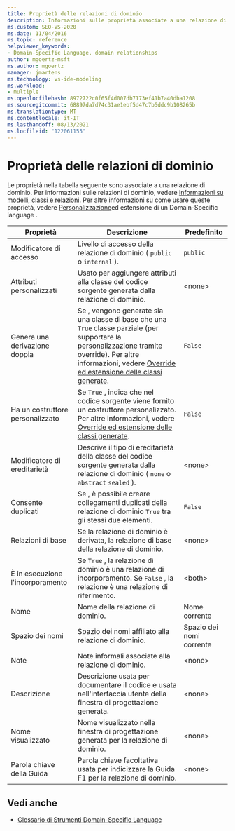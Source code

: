 ```yaml
---
title: Proprietà delle relazioni di dominio
description: Informazioni sulle proprietà associate a una relazione di dominio, ad esempio Modificatore di accesso, Attributi personalizzati e Genera derivate doppie.
ms.custom: SEO-VS-2020
ms.date: 11/04/2016
ms.topic: reference
helpviewer_keywords:
- Domain-Specific Language, domain relationships
author: mgoertz-msft
ms.author: mgoertz
manager: jmartens
ms.technology: vs-ide-modeling
ms.workload:
- multiple
ms.openlocfilehash: 8972722c0f65f4d007db7173ef41b7a40dba1208
ms.sourcegitcommit: 68897da7d74c31ae1ebf5d47c7b5ddc9b108265b
ms.translationtype: MT
ms.contentlocale: it-IT
ms.lasthandoff: 08/13/2021
ms.locfileid: "122061155"
---
```

# <a name="properties-of-domain-relationships"></a>Proprietà delle relazioni di dominio
Le proprietà nella tabella seguente sono associate a una relazione di dominio. Per informazioni sulle relazioni di dominio, vedere [Informazioni su modelli, classi e relazioni](../modeling/understanding-models-classes-and-relationships.md). Per altre informazioni su come usare queste proprietà, vedere [Personalizzazione](../modeling/customizing-and-extending-a-domain-specific-language.md)ed estensione di un Domain-Specific language .

|Proprietà|Descrizione|Predefinito|
|-|-|-|
|Modificatore di accesso|Livello di accesso della relazione di dominio ( `public` o `internal` ).|`public`|
|Attributi personalizzati|Usato per aggiungere attributi alla classe del codice sorgente generata dalla relazione di dominio.|\<none>|
|Genera una derivazione doppia|Se , vengono generate sia una classe di base che una `True` classe parziale (per supportare la personalizzazione tramite override). Per altre informazioni, vedere [Override ed estensione delle classi generate](../modeling/overriding-and-extending-the-generated-classes.md).|`False`|
|Ha un costruttore personalizzato|Se `True` , indica che nel codice sorgente viene fornito un costruttore personalizzato. Per altre informazioni, vedere [Override ed estensione delle classi generate](../modeling/overriding-and-extending-the-generated-classes.md).|`False`|
|Modificatore di ereditarietà|Descrive il tipo di ereditarietà della classe del codice sorgente generata dalla relazione di dominio ( `none` o `abstract` `sealed` ).|\<none>|
|Consente duplicati|Se , è possibile creare collegamenti duplicati della relazione di dominio `True` tra gli stessi due elementi.|`False`|
|Relazioni di base|Se la relazione di dominio è derivata, la relazione di base della relazione di dominio.|\<none>|
|È in esecuzione l'incorporamento|Se `True` , la relazione di dominio è una relazione di incorporamento. Se `False` , la relazione è una relazione di riferimento.|\<both>|
|Nome|Nome della relazione di dominio.|Nome corrente|
|Spazio dei nomi|Spazio dei nomi affiliato alla relazione di dominio.|Spazio dei nomi corrente|
|Note|Note informali associate alla relazione di dominio.|\<none>|
|Descrizione|Descrizione usata per documentare il codice e usata nell'interfaccia utente della finestra di progettazione generata.|\<none>|
|Nome visualizzato|Nome visualizzato nella finestra di progettazione generata per la relazione di dominio.|\<none>|
|Parola chiave della Guida|Parola chiave facoltativa usata per indicizzare la Guida F1 per la relazione di dominio.|\<none>|

## <a name="see-also"></a>Vedi anche

- [Glossario di Strumenti Domain-Specific Language](/previous-versions/bb126564(v=vs.100))
